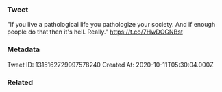 ### Tweet
"If you live a pathological life you pathologize your society. And if enough people do that then it's hell. Really." https://t.co/7HwDOGNBst

### Metadata
Tweet ID: 1315162729997578240
Created At: 2020-10-11T05:30:04.000Z

### Related

